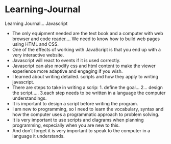 # Learning-Journal
Learning Journal... Javascript
* The only equipment needed are the text book and a computer with web browser and code reader…. We need to know how to build web pages using HTML and CSS. 
* One of the effects of working with JavaScript is that you end up with a very interactive website. 
* Javascript will react to events if it is used correctly. 
* Javascript can also modify css and html content to make the viewer experience more adaptive and engaging if you wish. 
* I learned about writing detailed.  scripts and how they apply to writing javascript. 
* There are steps to take in writing a scrip: 1. define the goal... 2... design the script..... 3.each step needs to be written in a language the computer understandings. 
* It is important to design a script before writing the program. 
* I am new to programming, so I need to learn the vocabulary, syntax and how the computer uses a programmatic approach to problem solving. 
* It is very important to use scripts and diagrams when planning programming, especially when you are new to this. 
* And don’t forget it is very important to speak to the computer in a language it understands.
